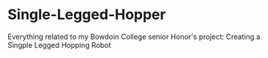 # Single-Legged-Hopper
Everything related to my Bowdoin College senior Honor's project: Creating a Singple Legged Hopping Robot
